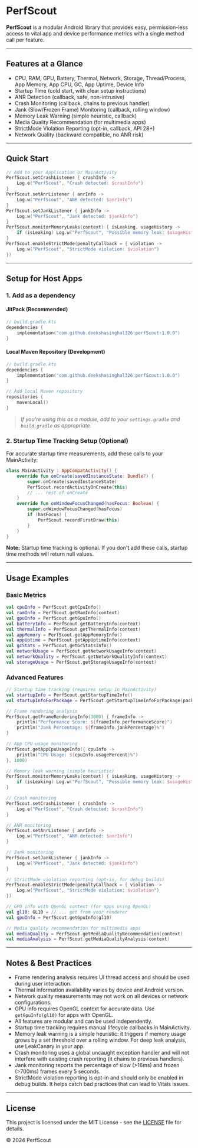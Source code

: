 # PerfScout

**PerfScout** is a modular Android library that provides easy, permission-less access to vital app and device performance metrics with a single method call per feature.

---

## Features at a Glance

- CPU, RAM, GPU, Battery, Thermal, Network, Storage, Thread/Process, App Memory, App CPU, GC, App Uptime, Device Info
- Startup Time (cold start, with clear setup instructions)
- ANR Detection (callback, safe, non-intrusive)
- Crash Monitoring (callback, chains to previous handler)
- Jank (Slow/Frozen Frame) Monitoring (callback, rolling window)
- Memory Leak Warning (simple heuristic, callback)
- Media Quality Recommendation (for multimedia apps)
- StrictMode Violation Reporting (opt-in, callback, API 28+)
- Network Quality (backward compatible, no ANR risk)

---

## Quick Start

```kotlin
// Add to your Application or MainActivity
PerfScout.setCrashListener { crashInfo ->
    Log.e("PerfScout", "Crash detected: $crashInfo")
}
PerfScout.setAnrListener { anrInfo ->
    Log.w("PerfScout", "ANR detected: $anrInfo")
}
PerfScout.setJankListener { jankInfo ->
    Log.w("PerfScout", "Jank detected: $jankInfo")
}
PerfScout.monitorMemoryLeaks(context) { isLeaking, usageHistory ->
    if (isLeaking) Log.w("PerfScout", "Possible memory leak: $usageHistory")
}
PerfScout.enableStrictMode(penaltyCallback = { violation ->
    Log.w("PerfScout", "StrictMode violation: $violation")
})
```

---

## Setup for Host Apps

### 1. Add as a dependency

#### JitPack (Recommended)
```kotlin
// build.gradle.kts
dependencies {
    implementation("com.github.deekshasinghal326:perfScout:1.0.0")
}
```

#### Local Maven Repository (Development)
```kotlin
// build.gradle.kts
dependencies {
    implementation("com.github.deekshasinghal326:perfScout:1.0.0")
}

// Add local Maven repository
repositories {
    mavenLocal()
}
```

> _If you're using this as a module, add to your `settings.gradle` and `build.gradle` as appropriate._

### 2. Startup Time Tracking Setup (Optional)

For accurate startup time measurements, add these calls to your MainActivity:

```kotlin
class MainActivity : AppCompatActivity() {
    override fun onCreate(savedInstanceState: Bundle?) {
        super.onCreate(savedInstanceState)
        PerfScout.recordActivityOnCreate(this)
        // ... rest of onCreate
    }
    override fun onWindowFocusChanged(hasFocus: Boolean) {
        super.onWindowFocusChanged(hasFocus)
        if (hasFocus) {
            PerfScout.recordFirstDraw(this)
        }
    }
}
```

**Note:** Startup time tracking is optional. If you don't add these calls, startup time methods will return null values.

---

## Usage Examples

### Basic Metrics
```kotlin
val cpuInfo = PerfScout.getCpuInfo()
val ramInfo = PerfScout.getRamInfo(context)
val gpuInfo = PerfScout.getGpuInfo()
val batteryInfo = PerfScout.getBatteryInfo(context)
val thermalInfo = PerfScout.getThermalInfo(context)
val appMemory = PerfScout.getAppMemoryInfo()
val appUptime = PerfScout.getAppUptimeInfo(context)
val gcStats = PerfScout.getGcStatsInfo()
val networkUsage = PerfScout.getNetworkUsageInfo(context)
val networkQuality = PerfScout.getNetworkQualityInfo(context)
val storageUsage = PerfScout.getStorageUsageInfo(context)
```

### Advanced Features
```kotlin
// Startup time tracking (requires setup in MainActivity)
val startupInfo = PerfScout.getStartupTimeInfo()
val startupInfoForPackage = PerfScout.getStartupTimeInfoForPackage(packageName)

// Frame rendering analysis
PerfScout.getFrameRenderingInfo(3000) { frameInfo ->
    println("Performance Score: ${frameInfo.performanceScore}")
    println("Jank Percentage: ${frameInfo.jankPercentage}%")
}

// App CPU usage monitoring
PerfScout.getAppCpuUsageInfo({ cpuInfo ->
    println("CPU Usage: ${cpuInfo.usagePercent}%")
}, 1000)

// Memory leak warning (simple heuristic)
PerfScout.monitorMemoryLeaks(context) { isLeaking, usageHistory ->
    if (isLeaking) Log.w("PerfScout", "Possible memory leak: $usageHistory")
}

// Crash monitoring
PerfScout.setCrashListener { crashInfo ->
    Log.e("PerfScout", "Crash detected: $crashInfo")
}

// ANR monitoring
PerfScout.setAnrListener { anrInfo ->
    Log.w("PerfScout", "ANR detected: $anrInfo")
}

// Jank monitoring
PerfScout.setJankListener { jankInfo ->
    Log.w("PerfScout", "Jank detected: $jankInfo")
}

// StrictMode violation reporting (opt-in, for debug builds)
PerfScout.enableStrictMode(penaltyCallback = { violation ->
    Log.w("PerfScout", "StrictMode violation: $violation")
})

// GPU info with OpenGL context (for apps using OpenGL)
val gl10: GL10 = // ... get from your renderer
val gpuInfo = PerfScout.getGpuInfo(gl10)

// Media quality recommendation for multimedia apps
val mediaQuality = PerfScout.getMediaQualityRecommendation(context)
val mediaAnalysis = PerfScout.getMediaQualityAnalysis(context)
```

---

## Notes & Best Practices

- Frame rendering analysis requires UI thread access and should be used during user interaction.
- Thermal information availability varies by device and Android version.
- Network quality measurements may not work on all devices or network configurations.
- GPU info requires OpenGL context for accurate data. Use `getGpuInfo(gl10)` for apps with OpenGL.
- All features are modular and can be used independently.
- Startup time tracking requires manual lifecycle callbacks in MainActivity.
- Memory leak warning is a simple heuristic: it triggers if memory usage grows by a set threshold over a rolling window. For deep leak analysis, use LeakCanary in your app.
- Crash monitoring uses a global uncaught exception handler and will not interfere with existing crash reporting (it chains to previous handlers).
- Jank monitoring reports the percentage of slow (>16ms) and frozen (>700ms) frames every 5 seconds.
- StrictMode violation reporting is opt-in and should only be enabled in debug builds. It helps catch bad practices that can lead to Vitals issues.

---

## License

This project is licensed under the MIT License - see the [LICENSE](LICENSE) file for details.

© 2024 PerfScout 